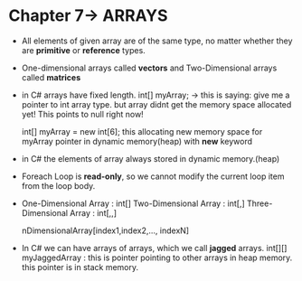 # Chapter 7-> ARRAYS

- All elements of given array are of the same type, no matter whether they are **primitive** or **reference** types.

- One-dimensional arrays called **vectors** and Two-Dimensional arrays called **matrices**

- in C# arrays have fixed length. 
    int[] myArray;      -> this is saying: give me a pointer to int array type. but array didnt get the memory space allocated yet! This points to null right now!

    int[] myArray = new int[6]; this allocating new memory space for myArray pointer in dynamic memory(heap) with **new** keyword

- in C# the elements of array always stored in dynamic memory.(heap)

- Foreach Loop is **read-only**, so we cannot modify the current loop item from the loop body.

-   One-Dimensional Array : int[]
    Two-Dimensional Array : int[,]
    Three-Dimensional Array : int[,,]

    nDimensionalArray[index1,index2,..., indexN]

- In C# we can have arrays of arrays, which we call **jagged** arrays.
int[][] myJaggedArray : this is pointer pointing to other arrays in heap memory. this pointer is in stack memory. 
